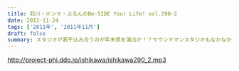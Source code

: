 ```yaml
---
title: 石川・ホンマ・ぶるんのBe-SIDE Your Life! vol.290-2
date: 2011-11-24
tags: ['2011年', '2011年11月']
draft: false
summary: スタジオが若干込み合うのが年末感を演出か！？サウンドマンスタジオもなかなかの混みよう。そんな中、早くもホンマさんの来年の予定がビーサイで決まってくるわけであり。NAMAE
---
```


http://project-phi.ddo.jp/ishikawa/ishikawa290_2.mp3
